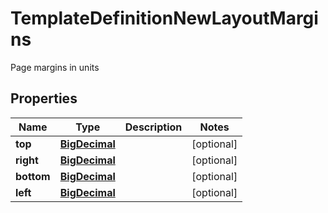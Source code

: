

# TemplateDefinitionNewLayoutMargins

Page margins in units
## Properties

Name | Type | Description | Notes
------------ | ------------- | ------------- | -------------
**top** | [**BigDecimal**](BigDecimal.md) |  |  [optional]
**right** | [**BigDecimal**](BigDecimal.md) |  |  [optional]
**bottom** | [**BigDecimal**](BigDecimal.md) |  |  [optional]
**left** | [**BigDecimal**](BigDecimal.md) |  |  [optional]



